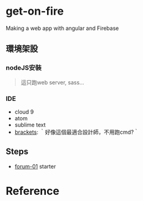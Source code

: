 # get-on-fire

Making a web app with angular and  Firebase

## 環境架設

### nodeJS安裝

> 這只跑web server, sass...

### IDE

* cloud 9
* atom
* sublime text
* [brackets](http://brackets.io): ｀好像這個最適合設計師，不用跑cmd?｀

## Steps

* [forum-01]() starter

# Reference

[code camp hackpad]: https://hackpad.com/Startup-Code-Camp-51fDlZLdbyo

[Course Plan]: https://hackpad.com/Course-Plan-Fulltime-tkD4CVDDsrL
